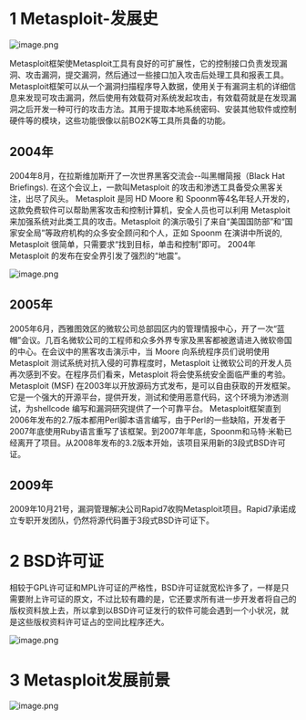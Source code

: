 # 1 Metasploit-发展史

![image.png](https://fynotefile.oss-cn-zhangjiakou.aliyuncs.com/fynote/1985/1639966573000/418450a2cc3143c2bb296f73eccb131d.png)

Metasploit框架使Metasploit工具有良好的可扩展性，它的控制接口负责发现漏洞、攻击漏洞，提交漏洞，然后通过一些接口加入攻击后处理工具和报表工具。Metasploit框架可以从一个漏洞扫描程序导入数据，使用关于有漏洞主机的详细信息来发现可攻击漏洞，然后使用有效载荷对系统发起攻击，有效载荷就是在发现漏洞之后开发一种可行的攻击方法。其用于提取本地系统密码、安装其他软件或控制硬件等的模块，这些功能很像以前BO2K等工具所具备的功能。



## 2004年

2004年8月，在拉斯维加斯开了一次世界黑客交流会--叫黑帽简报（Black Hat Briefings). 在这个会议上，一款叫Metasploit 的攻击和渗透工具备受众黑客关注，出尽了风头。 Metasploit 是同 HD Moore 和 Spoonm等4名年轻人开发的，这款免费软件可以帮助黑客攻击和控制计算机，安全人员也可以利用 Metasploit 来加强系统对此类工具的攻击。Metasploit 的演示吸引了来自“美国国防部”和“国家安全局”等政府机构的众多安全顾问和个人，正如 Spoonm 在演讲中所说的, Metasploit 很简单，只需要求“找到目标，单击和控制”即可。 2004年 Metasploit 的发布在安全界引发了强烈的“地震”。

![image.png](https://fynotefile.oss-cn-zhangjiakou.aliyuncs.com/fynote/1985/1639966573000/a3d942aff8ef42949af2523afdc7fb00.png)

## 2005年

2005年6月，西雅图效区的微软公司总部园区内的管理情报中心，开了一次“蓝帽”会议。几百名微软公司的工程师和众多外界专家及黑客都被邀请进入微软帝国的中心。在会议中的黑客攻击演示中，当 Moore 向系统程序员们说明使用 Metasploit 测试系统对抗入侵的可靠程度时，Metasploit 让微软公司的开发人员再次感到不安。在程序员们看来，Metasploit 将会使系统安全面临严重的考验。 Metasploit (MSF) 在2003年以开放源码方式发布，是可以自由获取的开发框架。它是一个强大的开源平台，提供开发，测试和使用恶意代码，这个环境为渗透测试，为shellcode 编写和漏洞研究提供了一个可靠平台。 Metasploit框架直到2006年发布的2.7版本都用Perl脚本语言编写，由于Perl的一些缺陷，开发者于2007年底使用Ruby语言重写了该框架。到2007年年底，Spoonm和马特·米勒已经离开了项目。从2008年发布的3.2版本开始，该项目采用新的3段式BSD许可证。

## 2009年

2009年10月21号，漏洞管理解决公司Rapid7收购Metasploit项目。Rapid7承诺成立专职开发团队，仍然将源代码置于3段式BSD许可证下。

# 2 BSD许可证

相较于GPL许可证和MPL许可证的严格性，BSD许可证就宽松许多了，一样是只需要附上许可证的原文，不过比较有趣的是，它还要求所有进一步开发者将自己的版权资料放上去，所以拿到以BSD许可证发行的软件可能会遇到一个小状况，就是这些版权资料许可证占的空间比程序还大。

![image.png](https://fynotefile.oss-cn-zhangjiakou.aliyuncs.com/fynote/1985/1639966573000/9bc54e5da27644769e8c59836a95aa0c.png)

# 3 Metasploit发展前景

![image.png](https://fynotefile.oss-cn-zhangjiakou.aliyuncs.com/fynote/1985/1639966573000/53ecab99591140878359777a3039a423.png)